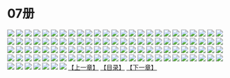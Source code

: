 # 07册
![](https://mao.mhtupian.com/uploads/img/7563/111236/1.jpg)
![](https://mao.mhtupian.com/uploads/img/7563/111236/2.jpg)
![](https://mao.mhtupian.com/uploads/img/7563/111236/3.jpg)
![](https://mao.mhtupian.com/uploads/img/7563/111236/4.jpg)
![](https://mao.mhtupian.com/uploads/img/7563/111236/5.jpg)
![](https://mao.mhtupian.com/uploads/img/7563/111236/6.jpg)
![](https://mao.mhtupian.com/uploads/img/7563/111236/7.jpg)
![](https://mao.mhtupian.com/uploads/img/7563/111236/8.jpg)
![](https://mao.mhtupian.com/uploads/img/7563/111236/9.jpg)
![](https://mao.mhtupian.com/uploads/img/7563/111236/10.jpg)
![](https://mao.mhtupian.com/uploads/img/7563/111236/11.jpg)
![](https://mao.mhtupian.com/uploads/img/7563/111236/12.jpg)
![](https://mao.mhtupian.com/uploads/img/7563/111236/13.jpg)
![](https://mao.mhtupian.com/uploads/img/7563/111236/14.jpg)
![](https://mao.mhtupian.com/uploads/img/7563/111236/15.jpg)
![](https://mao.mhtupian.com/uploads/img/7563/111236/16.jpg)
![](https://mao.mhtupian.com/uploads/img/7563/111236/17.jpg)
![](https://mao.mhtupian.com/uploads/img/7563/111236/18.jpg)
![](https://mao.mhtupian.com/uploads/img/7563/111236/19.jpg)
![](https://mao.mhtupian.com/uploads/img/7563/111236/20.jpg)
![](https://mao.mhtupian.com/uploads/img/7563/111236/21.jpg)
![](https://mao.mhtupian.com/uploads/img/7563/111236/22.jpg)
![](https://mao.mhtupian.com/uploads/img/7563/111236/23.jpg)
![](https://mao.mhtupian.com/uploads/img/7563/111236/24.jpg)
![](https://mao.mhtupian.com/uploads/img/7563/111236/25.jpg)
![](https://mao.mhtupian.com/uploads/img/7563/111236/26.jpg)
![](https://mao.mhtupian.com/uploads/img/7563/111236/27.jpg)
![](https://mao.mhtupian.com/uploads/img/7563/111236/28.jpg)
![](https://mao.mhtupian.com/uploads/img/7563/111236/29.jpg)
![](https://mao.mhtupian.com/uploads/img/7563/111236/30.jpg)
![](https://mao.mhtupian.com/uploads/img/7563/111236/31.jpg)
![](https://mao.mhtupian.com/uploads/img/7563/111236/32.jpg)
![](https://mao.mhtupian.com/uploads/img/7563/111236/33.jpg)
![](https://mao.mhtupian.com/uploads/img/7563/111236/34.jpg)
![](https://mao.mhtupian.com/uploads/img/7563/111236/35.jpg)
![](https://mao.mhtupian.com/uploads/img/7563/111236/36.jpg)
![](https://mao.mhtupian.com/uploads/img/7563/111236/37.jpg)
![](https://mao.mhtupian.com/uploads/img/7563/111236/38.jpg)
![](https://mao.mhtupian.com/uploads/img/7563/111236/39.jpg)
![](https://mao.mhtupian.com/uploads/img/7563/111236/40.jpg)
![](https://mao.mhtupian.com/uploads/img/7563/111236/41.jpg)
![](https://mao.mhtupian.com/uploads/img/7563/111236/42.jpg)
![](https://mao.mhtupian.com/uploads/img/7563/111236/43.jpg)
![](https://mao.mhtupian.com/uploads/img/7563/111236/44.jpg)
![](https://mao.mhtupian.com/uploads/img/7563/111236/45.jpg)
![](https://mao.mhtupian.com/uploads/img/7563/111236/46.jpg)
![](https://mao.mhtupian.com/uploads/img/7563/111236/47.jpg)
![](https://mao.mhtupian.com/uploads/img/7563/111236/48.jpg)
![](https://mao.mhtupian.com/uploads/img/7563/111236/49.jpg)
![](https://mao.mhtupian.com/uploads/img/7563/111236/50.jpg)
![](https://mao.mhtupian.com/uploads/img/7563/111236/51.jpg)
![](https://mao.mhtupian.com/uploads/img/7563/111236/52.jpg)
![](https://mao.mhtupian.com/uploads/img/7563/111236/53.jpg)
![](https://mao.mhtupian.com/uploads/img/7563/111236/54.jpg)
![](https://mao.mhtupian.com/uploads/img/7563/111236/55.jpg)
![](https://mao.mhtupian.com/uploads/img/7563/111236/56.jpg)
![](https://mao.mhtupian.com/uploads/img/7563/111236/57.jpg)
![](https://mao.mhtupian.com/uploads/img/7563/111236/58.jpg)
![](https://mao.mhtupian.com/uploads/img/7563/111236/59.jpg)
![](https://mao.mhtupian.com/uploads/img/7563/111236/60.jpg)
![](https://mao.mhtupian.com/uploads/img/7563/111236/61.jpg)
![](https://mao.mhtupian.com/uploads/img/7563/111236/62.jpg)
![](https://mao.mhtupian.com/uploads/img/7563/111236/63.jpg)
![](https://mao.mhtupian.com/uploads/img/7563/111236/64.jpg)
![](https://mao.mhtupian.com/uploads/img/7563/111236/65.jpg)
![](https://mao.mhtupian.com/uploads/img/7563/111236/66.jpg)
![](https://mao.mhtupian.com/uploads/img/7563/111236/67.jpg)
![](https://mao.mhtupian.com/uploads/img/7563/111236/68.jpg)
![](https://mao.mhtupian.com/uploads/img/7563/111236/69.jpg)
![](https://mao.mhtupian.com/uploads/img/7563/111236/70.jpg)
![](https://mao.mhtupian.com/uploads/img/7563/111236/71.jpg)
![](https://mao.mhtupian.com/uploads/img/7563/111236/72.jpg)
![](https://mao.mhtupian.com/uploads/img/7563/111236/73.jpg)
![](https://mao.mhtupian.com/uploads/img/7563/111236/74.jpg)
![](https://mao.mhtupian.com/uploads/img/7563/111236/75.jpg)
![](https://mao.mhtupian.com/uploads/img/7563/111236/76.jpg)
![](https://mao.mhtupian.com/uploads/img/7563/111236/77.jpg)
![](https://mao.mhtupian.com/uploads/img/7563/111236/78.jpg)
![](https://mao.mhtupian.com/uploads/img/7563/111236/79.jpg)
![](https://mao.mhtupian.com/uploads/img/7563/111236/80.jpg)
![](https://mao.mhtupian.com/uploads/img/7563/111236/81.jpg)
![](https://mao.mhtupian.com/uploads/img/7563/111236/82.jpg)
![](https://mao.mhtupian.com/uploads/img/7563/111236/83.jpg)
![](https://mao.mhtupian.com/uploads/img/7563/111236/84.jpg)
![](https://mao.mhtupian.com/uploads/img/7563/111236/85.jpg)
![](https://mao.mhtupian.com/uploads/img/7563/111236/86.jpg)
![](https://mao.mhtupian.com/uploads/img/7563/111236/87.jpg)
![](https://mao.mhtupian.com/uploads/img/7563/111236/88.jpg)
![](https://mao.mhtupian.com/uploads/img/7563/111236/89.jpg)
![](https://mao.mhtupian.com/uploads/img/7563/111236/90.jpg)
![](https://mao.mhtupian.com/uploads/img/7563/111236/91.jpg)
![](https://mao.mhtupian.com/uploads/img/7563/111236/92.jpg)
![](https://mao.mhtupian.com/uploads/img/7563/111236/93.jpg)
![](https://mao.mhtupian.com/uploads/img/7563/111236/94.jpg)
![](https://mao.mhtupian.com/uploads/img/7563/111236/95.jpg)
![](https://mao.mhtupian.com/uploads/img/7563/111236/96.jpg)
![](https://mao.mhtupian.com/uploads/img/7563/111236/97.jpg)
![](https://mao.mhtupian.com/uploads/img/7563/111236/98.jpg)
![](https://mao.mhtupian.com/uploads/img/7563/111236/99.jpg)
![](https://mao.mhtupian.com/uploads/img/7563/111236/100.jpg)
![](https://mao.mhtupian.com/uploads/img/7563/111236/101.jpg)
![](https://mao.mhtupian.com/uploads/img/7563/111236/102.jpg)
![](https://mao.mhtupian.com/uploads/img/7563/111236/103.jpg)
![](https://mao.mhtupian.com/uploads/img/7563/111236/104.jpg)
![](https://mao.mhtupian.com/uploads/img/7563/111236/105.jpg)
![](https://mao.mhtupian.com/uploads/img/7563/111236/106.jpg)
![](https://mao.mhtupian.com/uploads/img/7563/111236/107.jpg)
[【上一章】](./174.md)
[【目录】](./README.md)
[【下一章】](./176.md)
